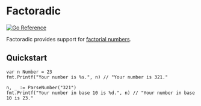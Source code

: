 # Factoradic

[![Go Reference](https://pkg.go.dev/badge/github.com/ders/factoradic.svg)](https://pkg.go.dev/github.com/ders/factoradic)

Factoradic provides support for [factorial numbers](https://xkcd.com/2835/).

## Quickstart

```
var n Number = 23
fmt.Printf("Your number is %s.", n) // "Your number is 321."
```

```
n, _ := ParseNumber("321")
fmt.Printf("Your number in base 10 is %d.", n) // "Your number in base 10 is 23."
```
